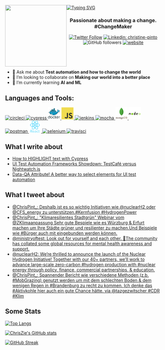 <img align="left" width="200" height="200" src="https://github.com/Christine-Pinto/Christine-Pinto/blob/main/octochristine/octochristine.gif?raw=true"></a>

[![Typing SVG](https://readme-typing-svg.herokuapp.com?color=%2307181F&size=30&width=500&lines=Hello+%F0%9F%91%8B+%F0%9F%91%A9%E2%80%8D%2C+I'm+Christine)](https://git.io/typing-svg)
<h3 align="center">Passionate about making a change. #ChangeMaker</h3>
<div align="center">
  
[![Twitter Follow](https://img.shields.io/twitter/follow/_ChristinePinto?label=Follow)](https://twitter.com/intent/follow?screen_name=_ChristinePinto)
[![Linkedin: christine-pinto](https://img.shields.io/badge/_Christine-Pinto-blue?style=flat-square&logo=Linkedin&logoColor=white&link=https://www.linkedin.com/in/Christine-Pinto/)](https://www.linkedin.com/in/Christine-Pinto/)
![GitHub followers](https://img.shields.io/github/followers/ChrisPint?label=Follow&style=social)
[![website](https://img.shields.io/badge/Website-46a2f1.svg?&style=flat-square&logo=Google-Chrome&logoColor=white&link=https://chriszie.rocks/)](https://chriszie.rocks/)
  
</div>
<br><br><br>

- 💬 Ask me about **Test automation and how to change the world**
- 👯 I’m looking to collaborate on **Making our world into a better place**
- 🌱 I’m currently learning **AI and ML**

## Languages and Tools:

<p align="left"> <a href="https://circleci.com" target="_blank"> <img src="https://www.vectorlogo.zone/logos/circleci/circleci-icon.svg" alt="circleci" width="40" height="40"/> </a> <a href="https://www.cypress.io" target="_blank"> <img src="https://raw.githubusercontent.com/simple-icons/simple-icons/6e46ec1fc23b60c8fd0d2f2ff46db82e16dbd75f/icons/cypress.svg" alt="cypress" width="40" height="40"/> </a> <a href="https://www.docker.com/" target="_blank"> <img src="https://raw.githubusercontent.com/devicons/devicon/master/icons/docker/docker-original-wordmark.svg" alt="docker" width="40" height="40"/> </a> <a href="https://developer.mozilla.org/en-US/docs/Web/JavaScript" target="_blank"> <img src="https://raw.githubusercontent.com/devicons/devicon/master/icons/javascript/javascript-original.svg" alt="javascript" width="40" height="40"/> </a> <a href="https://www.jenkins.io" target="_blank"> <img src="https://www.vectorlogo.zone/logos/jenkins/jenkins-icon.svg" alt="jenkins" width="40" height="40"/> </a> <a href="https://mochajs.org" target="_blank"> <img src="https://www.vectorlogo.zone/logos/mochajs/mochajs-icon.svg" alt="mocha" width="40" height="40"/> </a> <a href="https://www.mongodb.com/" target="_blank"> <img src="https://raw.githubusercontent.com/devicons/devicon/master/icons/mongodb/mongodb-original-wordmark.svg" alt="mongodb" width="40" height="40"/> </a> <a href="https://nodejs.org" target="_blank"> <img src="https://raw.githubusercontent.com/devicons/devicon/master/icons/nodejs/nodejs-original-wordmark.svg" alt="nodejs" width="40" height="40"/> </a> <a href="https://postman.com" target="_blank"> <img src="https://www.vectorlogo.zone/logos/getpostman/getpostman-icon.svg" alt="postman" width="40" height="40"/> </a> <a href="https://reactjs.org/" target="_blank"> <img src="https://raw.githubusercontent.com/devicons/devicon/master/icons/react/react-original-wordmark.svg" alt="react" width="40" height="40"/> </a> <a href="https://www.selenium.dev" target="_blank"> <img src="https://raw.githubusercontent.com/detain/svg-logos/780f25886640cef088af994181646db2f6b1a3f8/svg/selenium-logo.svg" alt="selenium" width="40" height="40"/> </a> <a href="https://travis-ci.org" target="_blank"> <img src="https://www.vectorlogo.zone/logos/travis-ci/travis-ci-icon.svg" alt="travisci" width="40" height="40"/> </a> </p>

## What I write about

<!-- BLOG-POST-LIST:START -->
- [How to HIGHLIGHT text with Cypress](https://dev.to/chrispin/how-to-highlight-text-with-cypress-43do)
- [UI Test Automation Frameworks Showdown: TestCafé versus Nightwatch.js](https://dev.to/chrispin/ui-test-automation-frameworks-showdown-testcafe-versus-nightwatch-js-2e8h)
- [Data-QA Attribute! A better way to select elements for UI test automation](https://dev.to/chrispin/data-qa-attribute-a-better-way-to-select-elements-for-ui-test-automation-48lm)
<!-- BLOG-POST-LIST:END -->

## What I tweet about

<!-- TWITTER:START -->
- [@ChrisPint_: Deshalb ist es so wichtig Initiativen wie @nuclearH2 oder @CFS_energy zu unterstützen.#Kernfusion #HydrogenPower](https://rss.app/articles/cb4e791f6f6d729c074351566bd3a7c508111d6e3c37a0e8d1d28e1491b928d4f61eb1492ac7df6df6a06874d91d0b9060dc60e8c01b7a1189)
- [@ChrisPint_: &quot;Klimaresilientes Stadtgrün&quot; Webinar vom @ZKlimaanpassung Sehr gute Bespiele wie es Würzburg &amp; Erfurt machen um Ihre Städte grüner und resilienter zu machen.Und Beispiele wie #Bürger auch mit eingebunden werden können.](https://rss.app/articles/cb4e791f6f6d729c074351566bd3a7c508111d6e3c37a0e8d1d28e1491b928d4f61eb1492ac7df6df6a0687dd7100c9761d16de3c713781682)
- [@ministryoftest: Look out for yourself and each other. 💜The community has collated some global resources for mental health awareness and support.](https://rss.app/articles/cb4e791f6f6d729c074351566bd3a7c508111d6e1236bce8d1f695038a8073c2f10bea4f2d899a2db0bd6b78da160e9a65d560e0c1127e1c8a3cc56a85)
- [@nuclearH2: We’re thrilled to announce the launch of the Nuclear Hydrogen Initiative! Together with our 40+ partners, we’ll work to advance large-scale zero-carbon #hydrogen production with #nuclear energy through policy, finance, commercial partnerships, &amp; education.](https://rss.app/articles/cb4e791f6f6d729c074351566bd3a7c508111d6e112ab1edc7e39532d7c974d3e30bb04f76d9db6df2ab697ddb11079368d369e6ca1a7a1c)
- [@ChrisPint_: Spannender Bericht wie verschiedene Methoden &lpar;z.b. #MobGrazing&rpar; genutzt werden um mit dem schlechten Boden &amp; dem wenigen Regen in #Brandenburg zu recht zu kommen. Ich denke das #Aktivkohle hier auch ein gute Chance hätte.  via @tazgezwitscher #CDR #Klim](https://rss.app/articles/cb4e791f6f6d729c074351566bd3a7c508111d6e3c37a0e8d1d28e1491b928d4f61eb1492ac7df6df7ab697dd81c0d9b60d16ce6c4117a178c)
<!-- TWITTER:END -->

## Some Stats

[![Top Langs](https://github-readme-stats.vercel.app/api/top-langs?username=ChrisPint&show_icons=true&locale=en&layout=compact)]()

[![ChrisZie's GitHub stats](https://github-readme-stats.vercel.app/api?username=ChrisPint&show_icons=true&locale=en)]()

[![GitHub Streak](https://github-readme-streak-stats.herokuapp.com?user=ChrisPint&theme=tokyonight_duo)]()
